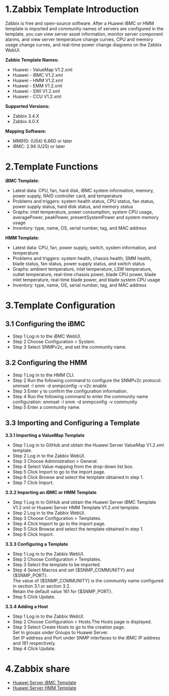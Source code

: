 # 1.Zabbix Template Introduction

Zabbix is free and open-source software. After a Huawei iBMC or HMM template is imported and community names of servers are configured in the template, you can view server asset information, monitor server component alarms, and view server temperature change curves, CPU and memory usage change curves, and real-time power change diagrams on the Zabbix WebUI.

**Zabbix Template Names:**
-	Huawei - ValueMap V1.2.xml
-	Huawei - iBMC V1.2.xml
-	Huawei - HMM V1.2.xml
-	Huawei - EMM V1.2.xml
-	Huawei - SWI V1.2.xml
-	Huawei - CCU V1.2.xml


**Supported Versions:**
-	Zabbix 3.4.X
-	Zabbix 4.0.X

**Mapping Software:**
-	MM910: (U54) 6.86D or later
-	iBMC: 2.94 (U25) or later


# 2.Template Functions

**iBMC Template:**
-	Latest data: CPU, fan, hard disk, iBMC system information, memory, power supply, RAID controller card, and temperature
-	Problems and triggers: system health status, CPU status, fan status, power supply status, hard disk status, and memory status
-	Graphs: inlet temperature, power consumption, system CPU usage, averagePower, peakPower, presentSystemPower and system memory usage
-	Inventory: type, name, OS, serial number, tag, and MAC address

**HMM Template:**
-	Latest data: CPU, fan, power supply, switch, system information, and temperature
-	Problems and triggers: system health, chassis health, SMM health, blade status, fan status, power supply status, and switch status
-	Graphs: ambient temperature, inlet temperature, LSW temperature, outlet temperature, real-time chassis power, blade CPU power, blade inlet temperature, real-time blade power, and blade system CPU usage
-	Inventory: type, name, OS, serial number, tag, and MAC address


# 3.Template Configuration

## 3.1 Configuring the iBMC
- Step 1	Log in to the iBMC WebUI.
- Step 2	Choose Configuration > System.
- Step 3	Select SNMPv2c, and set the community name.

## 3.2 Configuring the HMM
- Step 1	Log in to the HMM CLI.
- Step 2	Run the following command to configure the SNMPv2c protocol:
		smmset -l smm -d snmpconfig -v v2c enable 
- Step 3	Enter y to confirm the configuration information.
- Step 4	Run the following command to enter the community name configuration:
		smmset -l smm -d snmpconfig -v community 
- Step 5	Enter a community name.

## 3.3 Importing and Configuring a Template
**3.3.1 Importing a ValueMap Template**
- Step 1	Log in to GitHub and obtain the Huawei Server ValueMap V1.2.xml template.
- Step 2	Log in to the Zabbix WebUI.
- Step 3	Choose Administration > General.
- Step 4	Select Value mapping from the drop-down list box.
- Step 5	Click Import to go to the import page.
- Step 6	Click Browse and select the template obtained in step 1.
- Step 7	Click Import.

**3.3.2 Importing an iBMC or HMM Template**
- Step 1	Log in to GitHub and obtain the Huawei Server iBMC Template V1.2.xml or Huawei Server HMM Template V1.2.xml template.
- Step 2	Log in to the Zabbix WebUI.
- Step 3	Choose Configuration > Templates.
- Step 4	Click Import to go to the import page.
- Step 5	Click Browse and select the template obtained in step 1.
- Step 6	Click Import.

**3.3.3 Configuring a Template**
- Step 1	Log in to the Zabbix WebUI.
- Step 2	Choose Configuration > Templates.
- Step 3	Select the template to be imported.  
- Step 4	Select Macros and set {$SNMP_COMMUNITY} and {$SNMP_PORT}.  
	The value of {$SNMP_COMMUNITY} is the community name configured in section 3.1 or section 3.2.   
	Retain the default value 161 for {$SNMP_PORT}.   
- Step 5	Click Update.

**3.3.4 Adding a Host**
- Step 1	Log in to the Zabbix WebUI.
- Step 2	Choose Configuration > Hosts.The Hosts page is displayed.
- Step 3	Select Create Hosts to go to the creation page.  
	Set In groups under Groups to Huawei Server.  
	Set IP address and Port under SNMP interfaces to the iBMC IP address and 161 respectively.  
- Step 4	Click Update.

# 4.Zabbix share

- [Huawei Server iBMC Template](https://share.zabbix.com/cat-server-hardware/huawei/huawei-server-ibmc-template)
- [Huawei Server HMM Template](https://share.zabbix.com/cat-server-hardware/huawei/huawei-server-hmm-template)
